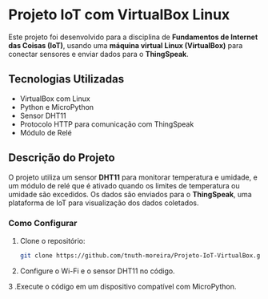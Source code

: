 # Projeto IoT com VirtualBox Linux

Este projeto foi desenvolvido para a disciplina de **Fundamentos de Internet das Coisas (IoT)**, usando uma **máquina virtual Linux (VirtualBox)** para conectar sensores e enviar dados para o **ThingSpeak**.

## Tecnologias Utilizadas

- VirtualBox com Linux
- Python e MicroPython
- Sensor DHT11
- Protocolo HTTP para comunicação com ThingSpeak
- Módulo de Relé

## Descrição do Projeto

O projeto utiliza um sensor **DHT11** para monitorar temperatura e umidade, e um módulo de relé que é ativado quando os limites de temperatura ou umidade são excedidos. Os dados são enviados para o **ThingSpeak**, uma plataforma de IoT para visualização dos dados coletados.

### Como Configurar

1. Clone o repositório:

   ```bash
   git clone https://github.com/tnuth-moreira/Projeto-IoT-VirtualBox.git
   ```

2. Configure o Wi-Fi e o sensor DHT11 no código.

3 .Execute o código em um dispositivo compatível com MicroPython.
